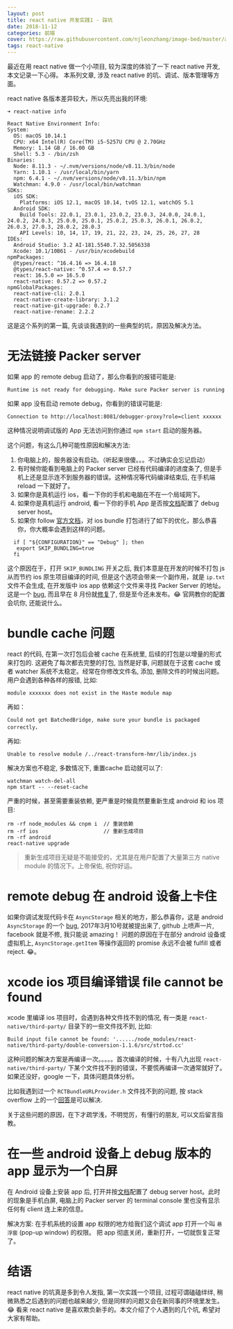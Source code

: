 ```yaml
---
layout: post
title: react native 开发实践1 - 踩坑
date: 2018-11-12
categories: 前端
cover: https://raw.githubusercontent.com/njleonzhang/image-bed/master/assets/9c247e5e-dc6f-283d-f9f8-493171cdc9f9.png
tags: react-native
---
```


最近在用 react native 做一个小项目, 较为深度的体验了一下 react native 开发, 本文记录一下心得。
本系列文章, 涉及 react native 的坑、调试、版本管理等方面。

react native 各版本差异较大，所以先亮出我的环境:

```
➜ react-native info

React Native Environment Info:
System:
  OS: macOS 10.14.1
  CPU: x64 Intel(R) Core(TM) i5-5257U CPU @ 2.70GHz
  Memory: 1.14 GB / 16.00 GB
  Shell: 5.3 - /bin/zsh
Binaries:
  Node: 8.11.3 - ~/.nvm/versions/node/v8.11.3/bin/node
  Yarn: 1.10.1 - /usr/local/bin/yarn
  npm: 6.4.1 - ~/.nvm/versions/node/v8.11.3/bin/npm
  Watchman: 4.9.0 - /usr/local/bin/watchman
SDKs:
  iOS SDK:
    Platforms: iOS 12.1, macOS 10.14, tvOS 12.1, watchOS 5.1
  Android SDK:
    Build Tools: 22.0.1, 23.0.1, 23.0.2, 23.0.3, 24.0.0, 24.0.1, 24.0.2, 24.0.3, 25.0.0, 25.0.1, 25.0.2, 25.0.3, 26.0.1, 26.0.2, 26.0.3, 27.0.3, 28.0.2, 28.0.3
    API Levels: 10, 14, 17, 19, 21, 22, 23, 24, 25, 26, 27, 28
IDEs:
  Android Studio: 3.2 AI-181.5540.7.32.5056338
  Xcode: 10.1/10B61 - /usr/bin/xcodebuild
npmPackages:
  @types/react: ^16.4.16 => 16.4.18
  @types/react-native: ^0.57.4 => 0.57.7
  react: 16.5.0 => 16.5.0
  react-native: 0.57.2 => 0.57.2
npmGlobalPackages:
  react-native-cli: 2.0.1
  react-native-create-library: 3.1.2
  react-native-git-upgrade: 0.2.7
  react-native-rename: 2.2.2
```

这是这个系列的第一篇, 先谈谈我遇到的一些典型的坑，原因及解决方法。

# 无法链接 Packer server

如果 app 的 remote debug 启动了，那么你看到的报错可能是:

```
Runtime is not ready for debugging. Make sure Packer server is running
```

如果 app 没有启动 remote debug，你看到的错误可能是:

```
Connection to http://localhost:8081/debugger-proxy?role=client xxxxxx
```

这种情况说明调试版的 App 无法访问到你通过 `npm start` 启动的服务器。

这个问题，有这么几种可能性原因和解决方法:

1. 你电脑上的，服务器没有启动。（听起来很傻。。。不过确实会忘记启动）
2. 有时候你能看到电脑上的 Packer server 已经有代码编译的进度条了, 但是手机上还是显示连不到服务器的错误。这种情况等代码编译结束后, 在手机端 reload 一下就好了。
3. 如果你是真机运行 ios，看一下你的手机和电脑在不在一个局域网下。
4. 如果你是真机运行 android, 看一下你的手机 App 是否按[文档](https://facebook.github.io/react-native/docs/running-on-device#method-2-connect-via-wi-fi)配置了 debug server host。
5. 如果你 follow [官方文档](https://facebook.github.io/react-native/docs/running-on-device#3-configure-app-to-use-static-bundle)，对 ios bundle 打包进行了如下的优化，那么恭喜你，你大概率会遇到这样的问题。
  ```
    if [ "${CONFIGURATION}" == "Debug" ]; then
     export SKIP_BUNDLING=true
    fi
  ```
  这个原因在于，打开 `SKIP_BUNDLING` 开关之后, 我们本意是在开发的时候不打包 js 从而节约 ios 原生项目编译的时间, 但是这个选项会带来一个副作用，就是 `ip.txt` 文件不会生成, 在开发版中 ios app 依赖这个文件来寻找 Packer Server 的地址。这是一个 [bug](https://github.com/facebook/react-native/issues/20553), 而且早在 8 月份就[修复](https://github.com/facebook/react-native/pull/20554)了, 但是至今还未发布。😂 官网教你的配置会坑你, 还能说什么。

# bundle cache 问题
react 的代码, 在第一次打包后会被 cache 在系统里, 后续的打包是以增量的形式来打包的. 这避免了每次都去完整的打包, 当然是好事, 问题就在于这套 cache 或者 watcher 系统不太稳定。经常在你修改文件名, 添加, 删除文件的时候出问题。用户会遇到各种各样的报错, 比如:

```
module xxxxxxx does not exist in the Haste module map
```

再如：

```
Could not get BatchedBridge, make sure your bundle is packaged correctly，
```

再如:

```
Unable to resolve module /../react-transform-hmr/lib/index.js
```

解决方案也不稳定, 多数情况下, 重置cache 启动就可以了:

```
watchman watch-del-all
npm start -- --reset-cache
```

严重的时候，甚至需要重装依赖, 更严重是时候竟然要重新生成 android 和 ios 项目:

```
rm -rf node_modules && cnpm i  // 重装依赖
rm -rf ios                     // 重新生成项目
rm -rf android
react-native upgrade
```

> 重新生成项目无疑是不能接受的，尤其是在用户配置了大量第三方 native module 的情况下。上帝保佑, 祝你好运。

# remote debug 在 android 设备上卡住
如果你调试发现代码卡在 `AsyncStorage` 相关的地方，那么恭喜你，这是 android `AsyncStorage` 的一个 [bug](https://github.com/facebook/react-native/issues/12830), 2017年3月10号就被提出来了, github 上喷声一片, facebook 就是不修, 我只能说 amazing！ 问题的原因在于在部分 android 设备或虚拟机上, `AsyncStorage.getItem` 等操作返回的 promise 永远不会被 fulfill 或者 reject. 😂。

# xcode ios 项目编译错误 file cannot be found
xcode 里编译 ios 项目时，会遇到各种文件找不到的情况, 有一类是 `react-native/third-party/` 目录下的一些文件找不到, 比如:

```
Build input file cannot be found: '....../node_modules/react-native/third-party/double-conversion-1.1.6/src/strtod.cc'
```

这种问题的解决方案是再编译一次。。。。。首次编译的时候，十有八九出现 `react-native/third-party/` 下某个文件找不到的错误，不要慌再编译一次通常就好了。如果还没好，google 一下，具体问题具体分析。

比如我遇到过一个 `RCTBundleURLProvider.h` 文件找不到的问题, 按 stack overflow 上的一个[回答](https://stackoverflow.com/a/44039891/4225768)是可以解决.

关于这些问题的原因，在下才疏学浅，不明觉厉，有懂行的朋友, 可以文后留言指教。

# 在一些 android 设备上 debug 版本的 app 显示为一个白屏

在 Android 设备上安装 app 后, 打开并按[文档](https://facebook.github.io/react-native/docs/running-on-device#method-2-connect-via-wi-fi)配置了 debug server host。此时的现象是手机白屏, 电脑上的 Packer server 的 terminal console 里也没有显示任何有 client 连上来的信息。

解决方案: 在手机系统的设置 app 权限的地方给我们这个调试 app 打开一个叫 `悬浮窗` (pop-up window) 的权限。 把 app 彻底关闭，重新打开，一切就恢复正常了。

# 结语
react native 的坑真是多到令人发指, 第一次实践一个项目, 过程可谓磕磕绊绊, 稍微熟悉之后遇到的问题也越来越少, 但是同样的问题又会在新同事的环境里发生。😂 看来 react native 是喜欢欺负新手的。本文介绍了个人遇到的几个坑, 希望对大家有帮助。
